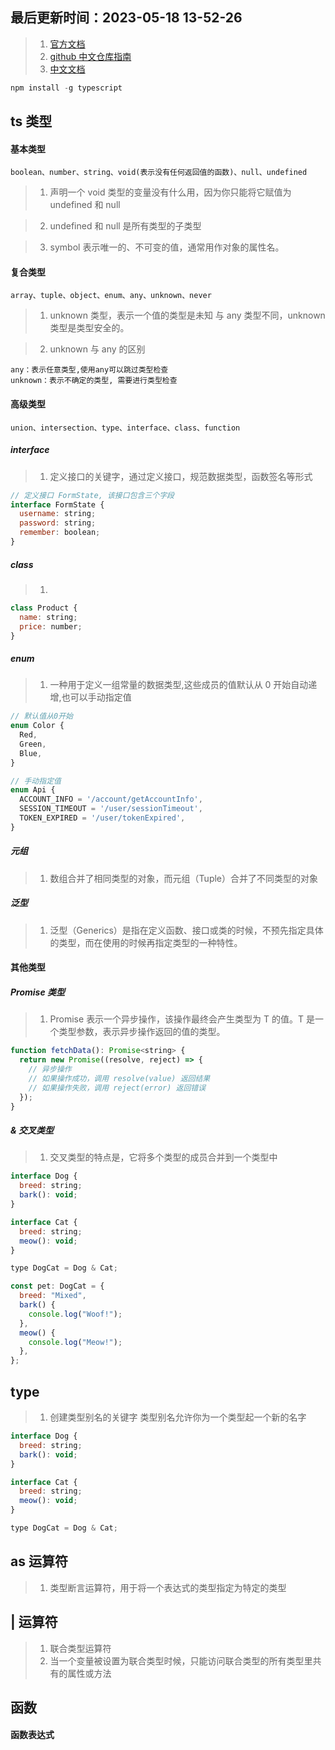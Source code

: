 <!--
 * @Description:
 * @Author: panrui
 * @Date: 2023-04-25 08:57:17
 * @LastEditTime: 2023-06-05 19:48:30
 * @LastEditors: panrui
 * 不忘初心,不负梦想
-->

## 最后更新时间：2023-05-18 13-52-26

> 1.  [官方文档](https://ts.xcatliu.com/)
> 2.  [github 中文仓库指南](https://github.com/zhongsp/TypeScript)
> 3.  [中文文档](https://zhongsp.gitbooks.io/typescript-handbook/content/)

```js
npm install -g typescript
```

## ts 类型

#### 基本类型

```
boolean、number、string、void(表示没有任何返回值的函数)、null、undefined
```

> 1.  声明一个 void 类型的变量没有什么用，因为你只能将它赋值为 undefined 和 null

> 2.  undefined 和 null 是所有类型的子类型

> 3. symbol 表示唯一的、不可变的值，通常用作对象的属性名。

#### 复合类型

```
array、tuple、object、enum、any、unknown、never
```

> 1. unknown 类型，表示一个值的类型是未知 与 any 类型不同，unknown 类型是类型安全的。

> 2. unknown 与 any 的区别

```
any：表示任意类型,使用any可以跳过类型检查
unknown：表示不确定的类型, 需要进行类型检查
```

#### 高级类型

```
union、intersection、type、interface、class、function
```

##### interface

> 1. 定义接口的关键字，通过定义接口，规范数据类型，函数签名等形式

```js
// 定义接口 FormState, 该接口包含三个字段
interface FormState {
  username: string;
  password: string;
  remember: boolean;
}
```

##### class

> 1.

```js
class Product {
  name: string;
  price: number;
}
```

##### enum

> 1. 一种用于定义一组常量的数据类型,这些成员的值默认从 0 开始自动递增,也可以手动指定值

```js
// 默认值从0开始
enum Color {
  Red,
  Green,
  Blue,
}

// 手动指定值
enum Api {
  ACCOUNT_INFO = '/account/getAccountInfo',
  SESSION_TIMEOUT = '/user/sessionTimeout',
  TOKEN_EXPIRED = '/user/tokenExpired',
}
```

##### 元组

>1. 数组合并了相同类型的对象，而元组（Tuple）合并了不同类型的对象


##### 泛型

>1. 泛型（Generics）是指在定义函数、接口或类的时候，不预先指定具体的类型，而在使用的时候再指定类型的一种特性。

#### 其他类型

##### Promise 类型

> 1. Promise<T> 表示一个异步操作，该操作最终会产生类型为 T 的值。T 是一个类型参数，表示异步操作返回的值的类型。

```js
function fetchData(): Promise<string> {
  return new Promise((resolve, reject) => {
    // 异步操作
    // 如果操作成功，调用 resolve(value) 返回结果
    // 如果操作失败，调用 reject(error) 返回错误
  });
}
```

##### & 交叉类型

> 1. 交叉类型的特点是，它将多个类型的成员合并到一个类型中

```js
interface Dog {
  breed: string;
  bark(): void;
}

interface Cat {
  breed: string;
  meow(): void;
}

type DogCat = Dog & Cat;

const pet: DogCat = {
  breed: "Mixed",
  bark() {
    console.log("Woof!");
  },
  meow() {
    console.log("Meow!");
  },
};
```

## type

> 1. 创建类型别名的关键字 类型别名允许你为一个类型起一个新的名字

```js
interface Dog {
  breed: string;
  bark(): void;
}

interface Cat {
  breed: string;
  meow(): void;
}

type DogCat = Dog & Cat;
```

## as 运算符

> 1. 类型断言运算符，用于将一个表达式的类型指定为特定的类型

## | 运算符

> 1. 联合类型运算符
> 2. 当一个变量被设置为联合类型时候，只能访问联合类型的所有类型里共有的属性或方法

## 函数

#### 函数表达式

<!-- TODO 待删除

## 对象的类型-接口

```js
interface Person {
  name: string;
  age: number;
}
// 赋值的时候，变量的形状必须和接口的形状保持一致
let tom: Person = {
  name: "Tom",
  age: 25,
};
// 可选属性
interface Person {
  name: string;
  age?: number;
}

let tom: Person = {
  name: "Tom",
};

// 但是仍然不允许添加未定义的属性

// 任意属性
interface Person {
  name: string;
  age?: number;
  [propName: string]: any;
}

let tom: Person = {
  name: "Tom",
  gender: "male",
};
```

## 数组的类型

```js
// 数组的类型
let fibonacci: number[] = [1, 1, 2, 3, 5]; // 数组中不允许非数字

// 数组泛型 Array<elemType>
let fibonacci: Array<number> = [1, 1, 2, 3, 5];

// 用接口表示数组
interface NumberArray {
  [index: number]: number;
}
let fibonacci: NumberArray = [1, 1, 2, 3, 5];

// 类数组
function sum() {
  let args: number[] = arguments;
}
```

## 函数的类型

```js
// 函数的类型 (一个函数有输入和输出)
// 函数声明
function sum(x: number, y: number): number {
  return x + y;
}

// 函数表达式
let mySum: (x: number, y: number) => number = function (
  x: number,
  y: number
): number {
  return x + y;
};
// 在 TypeScript 的类型定义中，=> 用来表示函数的定义，左边是输入类型，需要用括号括起来，右边是输出类型

// 用接口定义函数的形状
interface SearchFunc {
  (source: string, subString: string): boolean;
}

let mySearch: SearchFunc;
mySearch = function (source: string, subString: string) {
  return source.search(subString) !== -1;
};
```

## 类型断言

```js
// 值 as 类型 或者 <类型>值
// 注意事项：与 void 的区别是，undefined 和 null 是所有类型的子类型。也就是说 undefined 类型的变量，可以赋值给 number 类型的变量

// 这样不会报错
let num: number = undefined;

// 这样也不会报错
let u: undefined;
let num: number = u;
```

## 类型检查

```js
// 1：函数参数需要指定类型
// 2：定义变量时指定类型

// 我们使用 : 指定变量的类型，: 的前后有没有空格都可以
function sayHello(person: string) {
  return "Hello, " + person;
}

let user: number[] = [0, 1, 2];
```

## 泛型
```js
// 泛型（Generics）是指在定义函数、接口或类的时候，不预先指定具体的类型，而在使用的时候再指定类型的一种特性
```

## 声明文件

> 创建声明文件 typings.d.ts

```js
declare var 声明全局变量
declare function 声明全局方法
declare class 声明全局类
declare enum 声明全局枚举类型
declare namespace 声明（含有子属性的）全局对象
declare global 扩展全局变量
declare module 扩展模块
interface 和 type 声明全局类型
export 导出变量
export namespace 导出（含有子属性的）对象
export default ES6 默认导出
export = commonjs 导出模块
export as namespace UMD 库声明全局变量

/// <reference /> 三斜线指令
```

## 函数类型 -->
